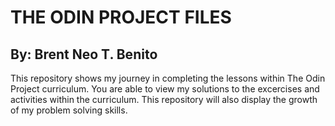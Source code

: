 # THE ODIN PROJECT FILES #
## By: Brent Neo T. Benito ##

This repository shows my journey in completing the lessons within The Odin Project curriculum. You are able to view my solutions to the excercises and activities within the curriculum. This repository will also display the growth of my problem solving skills. 